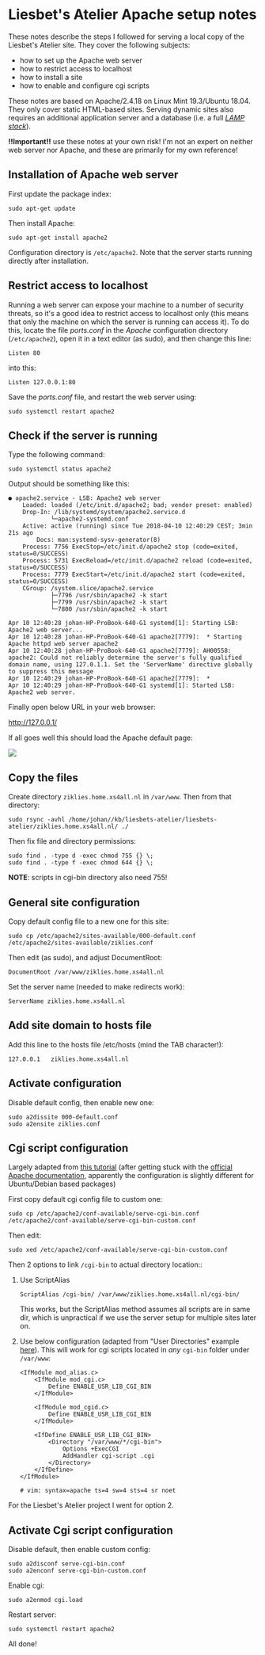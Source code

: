 # Liesbet's Atelier Apache setup notes

These notes describe the steps I followed for serving a local copy of the Liesbet's Atelier site. They cover the following subjects:

- how to set up the Apache web server
- how to restrict access to localhost
- how to install a site
- how to enable and configure cgi scripts

These notes are based on Apache/2.4.18 on Linux Mint 19.3/Ubuntu 18.04. They only cover static HTML-based sites. Serving dynamic sites also requires an additional application server and a database (i.e. a full [*LAMP stack*](https://en.wikipedia.org/wiki/LAMP_(software_bundle))).

**!!Important!!** use these notes at your own risk! I'm not an expert on neither web server nor Apache, and these are primarily for my own reference!

## Installation of Apache web server

First update the package index:

```
sudo apt-get update
```

Then install Apache:

```
sudo apt-get install apache2
```

Configuration directory is `/etc/apache2`. Note that the server starts running directly after installation.

## Restrict access to localhost

Running a web server can expose your machine to a number of security threats, so it's a good idea to restrict access to localhost only (this means that only the machine on which the server is running can access it). To do this, locate the file *ports.conf* in the *Apache* configuration directory (`/etc/apache2`), open it in a text editor (as sudo), and then change this line:

```
Listen 80
```

into this:

```
Listen 127.0.0.1:80
```

Save the *ports.conf* file, and restart the web server using:

```
sudo systemctl restart apache2
```

## Check if the server is running

Type the following command:

```
sudo systemctl status apache2
```

Output should be something like this:

```
● apache2.service - LSB: Apache2 web server
    Loaded: loaded (/etc/init.d/apache2; bad; vendor preset: enabled)
    Drop-In: /lib/systemd/system/apache2.service.d
            └─apache2-systemd.conf
    Active: active (running) since Tue 2018-04-10 12:40:29 CEST; 3min 21s ago
        Docs: man:systemd-sysv-generator(8)
    Process: 7756 ExecStop=/etc/init.d/apache2 stop (code=exited, status=0/SUCCESS)
    Process: 5731 ExecReload=/etc/init.d/apache2 reload (code=exited, status=0/SUCCESS)
    Process: 7779 ExecStart=/etc/init.d/apache2 start (code=exited, status=0/SUCCESS)
    CGroup: /system.slice/apache2.service
            ├─7796 /usr/sbin/apache2 -k start
            ├─7799 /usr/sbin/apache2 -k start
            └─7800 /usr/sbin/apache2 -k start

Apr 10 12:40:28 johan-HP-ProBook-640-G1 systemd[1]: Starting LSB: Apache2 web server...
Apr 10 12:40:28 johan-HP-ProBook-640-G1 apache2[7779]:  * Starting Apache httpd web server apache2
Apr 10 12:40:28 johan-HP-ProBook-640-G1 apache2[7779]: AH00558: apache2: Could not reliably determine the server's fully qualified domain name, using 127.0.1.1. Set the 'ServerName' directive globally to suppress this message
Apr 10 12:40:29 johan-HP-ProBook-640-G1 apache2[7779]:  *
Apr 10 12:40:29 johan-HP-ProBook-640-G1 systemd[1]: Started LSB: Apache2 web server.
```

Finally open below URL in your web browser:

<http://127.0.0.1/>

If all goes well this should load the Apache default page:

![](./images/apache-default.png)

## Copy the files

Create directory `ziklies.home.xs4all.nl` in `/var/www`. Then from that directory:

```
sudo rsync -avhl /home/johan//kb/liesbets-atelier/liesbets-atelier/ziklies.home.xs4all.nl/ ./
```

Then fix file and directory permissions:

```
sudo find . -type d -exec chmod 755 {} \;
sudo find . -type f -exec chmod 644 {} \;
```

**NOTE**: scripts in cgi-bin directory also need 755! 

## General site configuration

Copy default config file to a new one for this site:

```
sudo cp /etc/apache2/sites-available/000-default.conf /etc/apache2/sites-available/ziklies.conf
```

Then edit (as sudo), and adjust DocumentRoot:

```
DocumentRoot /var/www/ziklies.home.xs4all.nl
```

Set the server name (needed to make redirects work):

```
ServerName ziklies.home.xs4all.nl
```

## Add site domain to hosts file

Add this line to the hosts file /etc/hosts (mind the TAB character!):

```
127.0.0.1	ziklies.home.xs4all.nl
```

## Activate configuration

Disable default config, then enable new one: 

```
sudo a2dissite 000-default.conf
sudo a2ensite ziklies.conf
```

## Cgi script configuration

Largely adapted from  [this tutorial](https://code-maven.com/set-up-cgi-with-apache) (after getting stuck with the [official Apache documentation](https://httpd.apache.org/docs/2.4/howto/cgi.html), apparently the configuration is slightly different for Ubuntu/Debian based packages)

First copy default cgi config file to custom one:

```
sudo cp /etc/apache2/conf-available/serve-cgi-bin.conf /etc/apache2/conf-available/serve-cgi-bin-custom.conf
```

Then edit:

```
sudo xed /etc/apache2/conf-available/serve-cgi-bin-custom.conf
```

Then 2 options to link `/cgi-bin` to actual directory location::

1. Use ScriptAlias

    ```
    ScriptAlias /cgi-bin/ /var/www/ziklies.home.xs4all.nl/cgi-bin/
    ```

    This works, but the ScriptAlias method assumes all scripts are in same dir, which is unpractical if we use the server setup for multiple sites later on.

2. Use below configuration (adapted from "User Directories" example [here](https://httpd.apache.org/docs/2.4/howto/cgi.html)). This will work for cgi scripts located in *any* `cgi-bin` folder under `/var/www`:

    ```
    <IfModule mod_alias.c>
        <IfModule mod_cgi.c>
            Define ENABLE_USR_LIB_CGI_BIN
        </IfModule>

        <IfModule mod_cgid.c>
            Define ENABLE_USR_LIB_CGI_BIN
        </IfModule>

        <IfDefine ENABLE_USR_LIB_CGI_BIN>
            <Directory "/var/www/*/cgi-bin">
                Options +ExecCGI
                AddHandler cgi-script .cgi
            </Directory>
        </IfDefine>
    </IfModule>

    # vim: syntax=apache ts=4 sw=4 sts=4 sr noet
    ```

For the Liesbet's Atelier project I went for option 2.

## Activate Cgi script configuration

Disable default, then enable custom config:

```
sudo a2disconf serve-cgi-bin.conf
sudo a2enconf serve-cgi-bin-custom.conf
```

Enable cgi:

```
sudo a2enmod cgi.load
```

Restart server:

```
sudo systemctl restart apache2
```

All done!
